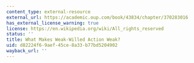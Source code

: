 ```yaml
---
content_type: external-resource
external_url: https://academic.oup.com/book/43834/chapter/370283016
has_external_license_warning: true
license: https://en.wikipedia.org/wiki/All_rights_reserved
status: ''
title: What Makes Weak-Willed Action Weak?
uid: d82224f6-9aef-45ce-8a33-b77bd5204902
wayback_url: ''
---
```

